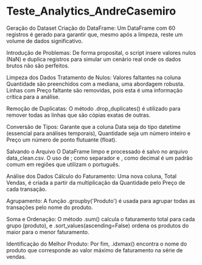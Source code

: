 # Teste_Analytics_AndreCasemiro



Geração do Dataset
Criação do DataFrame: Um DataFrame com 60 registros é gerado para garantir que, mesmo após a limpeza, reste um volume de dados significativo.

Introdução de Problemas: De forma proposital, o script insere valores nulos (NaN) e duplica registros para simular um cenário real onde os dados brutos não são perfeitos.

Limpeza dos Dados
Tratamento de Nulos: Valores faltantes na coluna Quantidade são preenchidos com a mediana, uma abordagem robusta. Linhas com Preço faltante são removidas, pois esta é uma informação crítica para a análise.

Remoção de Duplicatas: O método .drop_duplicates() é utilizado para remover todas as linhas que são cópias exatas de outras.

Conversão de Tipos: Garante que a coluna Data seja do tipo datetime (essencial para análises temporais), Quantidade seja um número inteiro e Preço um número de ponto flutuante (float).

Salvando o Arquivo
O DataFrame limpo e processado é salvo no arquivo data_clean.csv. O uso de ; como separador e , como decimal é um padrão comum em regiões que utilizam o português.

Análise dos Dados
Cálculo do Faturamento: Uma nova coluna, Total Vendas, é criada a partir da multiplicação da Quantidade pelo Preço de cada transação.

Agrupamento: A função .groupby('Produto') é usada para agrupar todas as transações pelo nome do produto.

Soma e Ordenação: O método .sum() calcula o faturamento total para cada grupo (produto), e .sort_values(ascending=False) ordena os produtos do maior para o menor faturamento.

Identificação do Melhor Produto: Por fim, .idxmax() encontra o nome do produto que corresponde ao valor máximo de faturamento na série de vendas.
